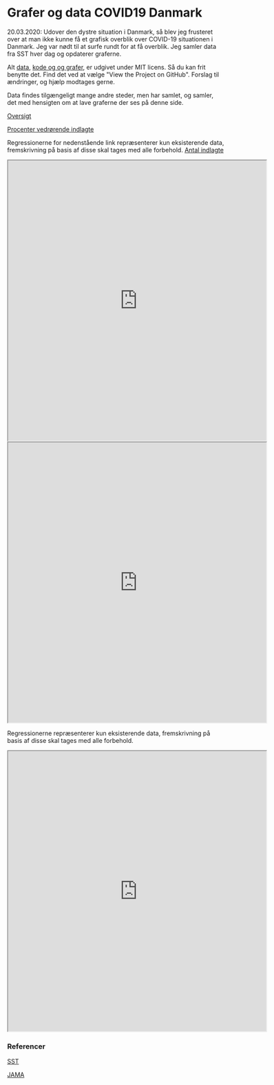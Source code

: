 # Grafer og data COVID19 Danmark


20.03.2020:
Udover den dystre situation i Danmark, så blev jeg frusteret over at man ikke kunne få et grafisk overblik over COVID-19 situationen i Danmark. Jeg var nødt til at surfe rundt for at få overblik. Jeg samler data fra SST hver dag og opdaterer graferne.

Alt <a href ="https://github.com/bigb8/coviddanmark/tree/master/data%20DK">data</a>, <a href="https://github.com/bigb8/coviddanmark/tree/master/lib">kode og og grafer</a>, er udgivet under MIT licens. Så du kan frit benytte det. Find det ved at vælge "View the Project on GitHub". Forslag til ændringer, og hjælp modtages gerne.  

Data findes tilgængeligt mange andre steder, men har samlet, og samler, det med hensigten om at lave graferne der ses på denne side.

<a href = "https://bigb8.github.io/coviddanmark/lib/stacked.html" target="_blank">Oversigt</a>

<a href = "https://bigb8.github.io/coviddanmark/lib/percent.html" target="_blank">Procenter vedrørende indlagte</a>


Regressionerne for nedenstående link repræsenterer kun eksisterende data, fremskrivning på basis af disse skal tages med alle forbehold.
<a href = "https://bigb8.github.io/coviddanmark/lib/hosp.html" target="_blank">Antal indlagte</a>




<iframe src ="https://bigb8.github.io/coviddanmark/lib/stacked.html" height="650" width="600"></iframe>


<iframe src ="https://bigb8.github.io/coviddanmark/lib/percent.html" height="650" width="600"></iframe>

Regressionerne repræsenterer kun eksisterende data, fremskrivning på basis af disse skal tages med alle forbehold.
<iframe src ="https://bigb8.github.io/coviddanmark/lib/hosp.html" height="650" width="600"></iframe>



### Referencer
<a href = "https://www.sst.dk/da/Viden/Smitsomme-sygdomme/Smitsomme-sygdomme-A-AA/Coronavirus/Spoergsmaal-og-svar" target="_blank">SST</a>

<a href = "https://doi.org/10.1001/jama.2020.4031" target="_blank">JAMA</a>
